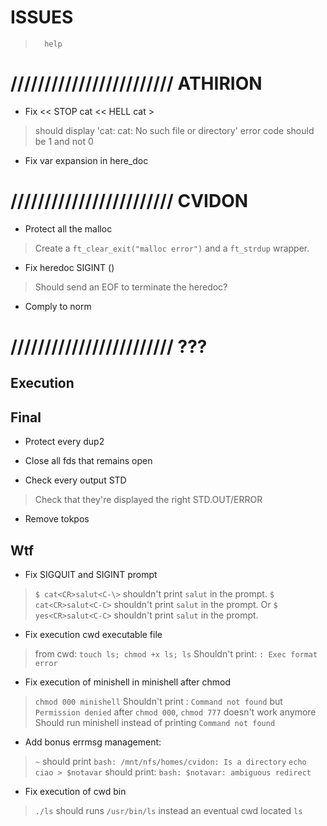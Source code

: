 
#           ISSUES

>       help

# //////////////////////// ATHIRION

- Fix << STOP cat << HELL cat >
> should display 'cat: cat: No such file or directory'
> error code should be 1 and not 0

- Fix var expansion in here_doc

# //////////////////////// CVIDON

- Protect all the malloc
> Create a `ft_clear_exit("malloc error")` and a `ft_strdup` wrapper.

- Fix heredoc SIGINT (<C-C>)
> Should send an EOF to terminate the heredoc?

- Comply to norm

# //////////////////////// ???

##  Execution

##  Final

- Protect every dup2

- Close all fds that remains open

- Check every output STD
> Check that they're displayed the right STD.OUT/ERROR

- Remove tokpos

##  Wtf

- Fix SIGQUIT and SIGINT prompt
> `$ cat<CR>salut<C-\>` shouldn't print `salut` in the prompt.
> `$ cat<CR>salut<C-C>` shouldn't print `salut` in the prompt.
> Or `$ yes<CR>salut<C-C>` shouldn't print `salut` in the prompt.

- Fix execution cwd executable file
> from cwd: `touch ls; chmod +x ls; ls`
> Shouldn't print: `: Exec format error`

- Fix execution of minishell in minishell after chmod
> `chmod 000 minishell`
> Shouldn't print : `Command not found` but `Permission denied`
> after `chmod 000`, `chmod 777` doesn't work anymore
> Should run minishell instead of printing `Command not found`

- Add bonus errmsg management:
> `~` should print `bash: /mnt/nfs/homes/cvidon: Is a directory`
> `echo ciao > $notavar`    should print: `bash: $notavar: ambiguous redirect`

- Fix execution of cwd bin
> `./ls` should runs `/usr/bin/ls` instead an eventual cwd located `ls`
